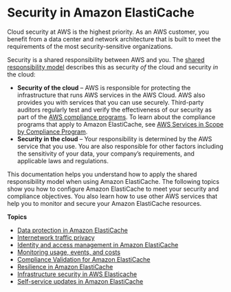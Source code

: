# Security in Amazon ElastiCache<a name="memcached-security"></a>

Cloud security at AWS is the highest priority\. As an AWS customer, you benefit from a data center and network architecture that is built to meet the requirements of the most security\-sensitive organizations\.

Security is a shared responsibility between AWS and you\. The [shared responsibility model](https://aws.amazon.com/compliance/shared-responsibility-model/) describes this as security *of* the cloud and security *in* the cloud:
+ **Security of the cloud** – AWS is responsible for protecting the infrastructure that runs AWS services in the AWS Cloud\. AWS also provides you with services that you can use securely\. Third\-party auditors regularly test and verify the effectiveness of our security as part of the [AWS compliance programs](https://aws.amazon.com/compliance/programs/)\. To learn about the compliance programs that apply to Amazon ElastiCache, see [AWS Services in Scope by Compliance Program](https://aws.amazon.com/compliance/services-in-scope/)\.
+ **Security in the cloud** – Your responsibility is determined by the AWS service that you use\. You are also responsible for other factors including the sensitivity of your data, your company’s requirements, and applicable laws and regulations\. 

This documentation helps you understand how to apply the shared responsibility model when using Amazon ElastiCache\. The following topics show you how to configure Amazon ElastiCache to meet your security and compliance objectives\. You also learn how to use other AWS services that help you to monitor and secure your Amazon ElastiCache resources\. 

**Topics**
+ [Data protection in Amazon ElastiCache](data-protection.md)
+ [Internetwork traffic privacy](Security.md)
+ [Identity and access management in Amazon ElastiCache](IAM.md)
+ [Monitoring usage, events, and costs](MonitoringECMetrics.md)
+ [Compliance Validation for Amazon ElastiCache](memcached-compliance.md)
+ [Resilience in Amazon ElastiCache](disaster-recovery-resiliency.md)
+ [Infrastructure security in AWS Elasticache](infrastructure-security.md)
+ [Self\-service updates in Amazon ElastiCache](Self-Service-Updates.md)
